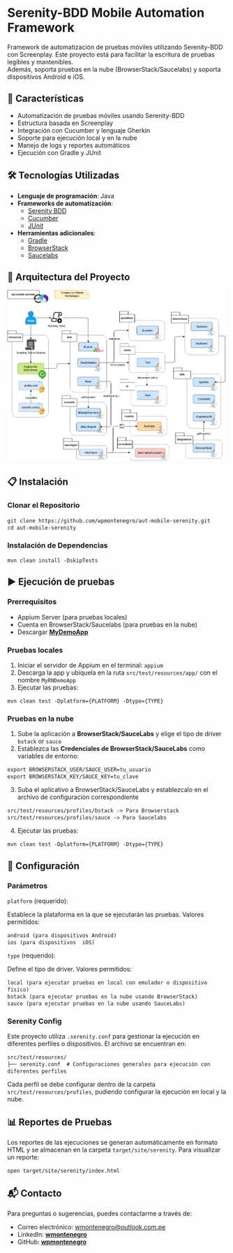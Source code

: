 # Serenity-BDD Mobile Automation Framework

Framework de automatización de pruebas móviles utilizando Serenity-BDD con Screenplay.
Este proyecto está para facilitar la escritura de pruebas legibles y mantenibles.   
Además, soporta pruebas en la nube (BrowserStack/Saucelabs) y soporta dispositivos Android e iOS.

## 🚀 Características

- Automatización de pruebas móviles usando Serenity-BDD
- Estructura basada en Screenplay
- Integración con Cucumber y lenguaje Gherkin
- Soporte para ejecución local y en la nube
- Manejo de logs y reportes automáticos
- Ejecución con Gradle y JUnit

## 🛠️ Tecnologías Utilizadas

- **Lenguaje de programación**: Java
- **Frameworks de automatización**:
    - [Serenity BDD](https://serenity-bdd.github.io/)
    - [Cucumber](https://cucumber.io/)
    - [JUnit](https://junit.org/)
- **Herramientas adicionales**:
    - [Gradle](https://gradle.org/)
    - [BrowserStack](https://www.browserstack.com/)
    - [Saucelabs](https://saucelabs.com/)

## 📂 Arquitectura del Proyecto

![Architecture](docs/arq-aut-mobile-serenity.jpg)

## 📋 Instalación

### Clonar el Repositorio

```
git clone https://github.com/wpmontenegro/aut-mobile-serenity.git
cd aut-mobile-serenity
```

### Instalación de Dependencias

```
mvn clean install -DskipTests
```

## ▶️ Ejecución de pruebas

### Prerrequisitos

- Appium Server (para pruebas locales)
- Cuenta en BrowserStack/Saucelabs (para pruebas en la nube)
- Descargar [**MyDemoApp**](https://github.com/saucelabs/my-demo-app-rn/releases/)

### Pruebas locales

1. Iniciar el servidor de Appium en el terminal: ```appium```
2. Descarga la app y ubíquela en la ruta `src/test/resources/app/` con el nombre `MyRNDemoApp`
3. Ejecutar las pruebas:
```
mvn clean test -Dplatform={PLATFORM} -Dtype={TYPE}
```

### Pruebas en la nube

1. Sube la aplicación a **BrowserStack/SauceLabs** y elige el tipo de driver `bstack` or `sauce`
2. Establezca las **Credenciales de BrowserStack/SauceLabs** como variables de entorno:
```
export BROWSERSTACK_USER/SAUCE_USER=tu_usuario
export BROWSERSTACK_KEY/SAUCE_KEY=tu_clave
```
3. Suba el aplicativo a BrowserStack/SauceLabs y establezcalo en el archivo de configuración correspondiente
```
src/test/resources/profiles/bstack -> Para Browserstack
src/test/resources/profiles/sauce -> Para Saucelabs
```
4. Ejecutar las pruebas:
```
mvn clean test -Dplatform={PLATFORM} -Dtype={TYPE}
```

## 🔧 Configuración

### Parámetros

`platform` (requerido):

Establece la plataforma en la que se ejecutarán las pruebas. Valores permitidos:

```
android (para dispositivos Android)
ios (para dispositivos  iOS)
```

`type` (requerido):

Define el tipo de driver. Valores permitidos:

```
local (para ejecutar pruebas en local con emulador o dispositivo físico)
bstack (para ejecutar pruebas en la nube usando BrowserStack)
sauce (para ejecutar pruebas en la nube usando SauceLabs)
```

### Serenity Config

Este proyecto utiliza `.serenity.conf` para gestionar la ejecución en diferentes perfiles o dispositivos.
El archivo se encuentran en:

```
src/test/resources/
├── serenity.conf  # Configuraciones generales para ejecución con diferentes perfiles
```

Cada perfil se debe configurar dentro de la carpeta `src/test/resources/profiles`, pudiendo configurar la ejecución en local y la nube.

## 📊 Reportes de Pruebas

Los reportes de las ejecuciones se generan automáticamente en formato HTML y se almacenan en la carpeta `target/site/serenity`.
Para visualizar un reporte:

```
open target/site/serenity/index.html
```

## 📬 Contacto

Para preguntas o sugerencias, puedes contactarme a través de:

- Correo electrónico: wmontenegro@outlook.com.pe
- LinkedIn: [**wmontenegro**](https://www.linkedin.com/in/wmontenegro)
- GitHub: [**wpmontenegro**](https://github.com/wpmontenegro)